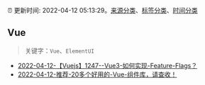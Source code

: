 :alarm_clock: 更新时间: 2022-04-12 05:13:29。[来源分类](../README.md)、[标签分类](../TAGS.md)、[时间分类](../TIMELINE.md)

## Vue


> 关键字：`Vue`、`ElementUI`



- [2022-04-12-【Vuejs】1247--Vue3-如何实现-Feature-Flags？](https://toutiao.io/k/9l99sb1) 
- [2022-04-12-推荐-20多个好用的-Vue-组件库，请查收！](https://toutiao.io/k/sskayyw) 